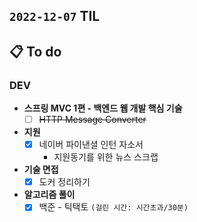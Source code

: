 ## `2022-12-07` TIL

## 📋 To do

### DEV

+ **스프링 MVC 1편 - 백엔드 웹 개발 핵심 기술**
  + [ ] ~~HTTP Message Converter~~

+ **지원**
  + [x] 네이버 파이낸셜 인턴 자소서
    + 지원동기를 위한 뉴스 스크랩

+ **기술 면접**
  + [x] 도커 정리하기

+ **알고리즘 풀이**
  + [x] 백준 - 틱택토 `(걸린 시간: 시간초과/30분)`